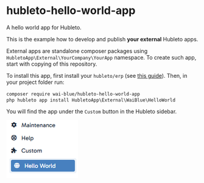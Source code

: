 # hubleto-hello-world-app

A hello world app for Hubleto.

This is the example how to develop and publish **your external** Hubleto apps.

External apps are standalone composer packages using `HubletoApp\External\YourCompany\YourApp` namespace. To create such app, start with copying of this repository.

To install this app, first install your `hubleto/erp` (see [this guide](https://github.com/hubleto/erp)). Then, in your project folder run:

```
composer require wai-blue/hubleto-hello-world-app
php hubleto app install HubletoApp\External\WaiBlue\HelloWorld
```

You will find the app under the `Custom` button in the Hubleto sidebar.

![](docs/images/screenshot-01.png)